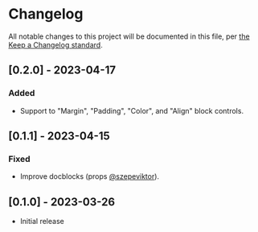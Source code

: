 # Changelog

All notable changes to this project will be documented in this file, per [the Keep a Changelog standard](http://keepachangelog.com/).

## [0.2.0] - 2023-04-17

### Added

- Support to "Margin", "Padding", "Color", and "Align" block controls.

## [0.1.1] - 2023-04-15

### Fixed

- Improve docblocks (props [@szepeviktor](https://github.com/szepeviktor)).

## [0.1.0] - 2023-03-26
- Initial release
